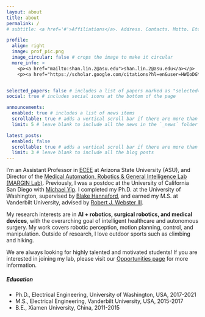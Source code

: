 ```yaml
---
layout: about
title: about
permalink: /
# subtitle: <a href='#'>Affiliations</a>. Address. Contacts. Motto. Etc.

profile:
  align: right
  image: prof_pic.png
  image_circular: false # crops the image to make it circular
  more_info: >
    <p><a href="mailto:shan.lin.2@asu.edu">shan.lin.2@asu.edu</a></p>
    <p><a href="https://scholar.google.com/citations?hl=en&user=HWIoDGYAAAAJ">Google Scholar</a>|<a href="https://www.linkedin.com/in/shan-lin-6810b7140/">LinkedIn</a>|<a href="/assets/pdf/ShanLin_CV_073025.pdf" target="_blank">CV</a></p>


selected_papers: false # includes a list of papers marked as "selected={true}"
social: true # includes social icons at the bottom of the page

announcements:
  enabled: true # includes a list of news items
  scrollable: true # adds a vertical scroll bar if there are more than 3 news items
  limit: 5 # leave blank to include all the news in the `_news` folder

latest_posts:
  enabled: false
  scrollable: true # adds a vertical scroll bar if there are more than 3 new posts items
  limit: 3 # leave blank to include all the blog posts
---
```



I’m an Assistant Professor in [ECEE](https://ecee.engineering.asu.edu/) at Arizona State University (ASU), and Director of the [Medical Automation, Robotics & General Intelligence Lab (MARGIN Lab)](https://marginlab.github.io/). Previously, I was a postdoc at the University of California San Diego with [Michael Yip](https://yip.eng.ucsd.edu/). I completed my Ph.D. at the University of Washington, supervised by [Blake Hannaford](https://people.ece.uw.edu/hannaford/), and earned my M.S. at Vanderbilt University, advised by [Robert J. Webster III](https://www.vanderbilt.edu/vise/visepeople/bob-webster/).

My research interests are in **AI + robotics, surgical robotics, and medical devices**, with the overarching goal of intelligent healthcare and autonomous surgery. My work covers robotic perception, motion planning, control, and manipulation. Outside of research, I love outdoor sports such as climbing and hiking.

We are always looking for highly talented and motivated students! If you are interested in joining my lab, please visit our [Opportunities page](https://marginlab.github.io/opportunities) for more information.

##### **Education**
- Ph.D., Electrical Engineering, University of Washington, USA, 2017-2021
- M.S., Electrical Engineering, Vanderbilt University, USA, 2015-2017
- B.E., Xiamen University, China, 2011-2015

<br>